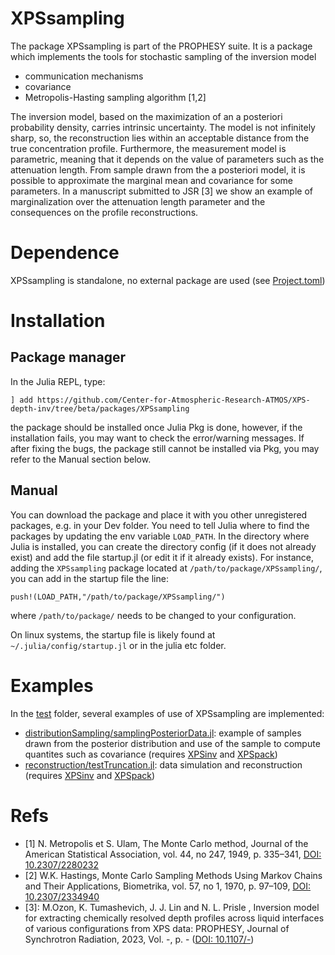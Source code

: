 # XPSsampling

The package XPSsampling is part of the PROPHESY suite. It is a package which implements the tools for stochastic sampling of the inversion model

 - communication mechanisms
 - covariance 
 - Metropolis-Hasting sampling algorithm [1,2]

The inversion model, based on the maximization of an a posteriori probability density, carries intrinsic uncertainty. The model is not infinitely sharp, so, the reconstruction lies within an acceptable distance from the true concentration profile. Furthermore, the measurement model is parametric, meaning that it depends on the value of parameters such as the attenuation length. From sample drawn from the a posteriori model, it is possible to approximate the marginal mean and covariance for some parameters. In a manuscript submitted to JSR [3] we show an example of marginalization over the attenuation length parameter and the consequences on the profile reconstructions.

# Dependence

XPSsampling is standalone, no external package are used  (see [Project.toml](Project.toml))

# Installation

## Package manager

In the Julia REPL, type:

```
] add https://github.com/Center-for-Atmospheric-Research-ATMOS/XPS-depth-inv/tree/beta/packages/XPSsampling
```

the package should be installed once Julia Pkg is done, however, if the installation fails, you may want to check the error/warning messages. If after fixing the bugs, the package still cannot be installed via Pkg, you may refer to the Manual section below.

## Manual

You can download the package and place it with you other unregistered packages, e.g. in your Dev folder.
You need to tell Julia where to find the packages by updating the env variable `LOAD_PATH`. In the directory where Julia is installed, you can create the directory config (if it does not already exist) and add the file startup.jl (or edit it if it already exists). For instance, adding the `XPSsampling` package located at `/path/to/package/XPSsampling/`, you can add in the startup file the line:

`push!(LOAD_PATH,"/path/to/package/XPSsampling/")`

where `/path/to/package/` needs to be changed to your configuration.


On linux systems, the startup file is likely found at `~/.julia/config/startup.jl` or in the julia etc folder.



# Examples

In the [test](../../test/) folder, several examples of use of XPSsampling are implemented:

 - [distributionSampling/samplingPosteriorData.jl](../../test/distributionSampling/samplingPosteriorData.jl): example of samples drawn from the posterior distribution and use of the sample to compute quantites such as covariance (requires [XPSinv](../XPSinv/) and [XPSpack](../XPSpack/))
 - [reconstruction/testTruncation.jl](../../test/reconstruction/testTruncation.jl): data simulation and reconstruction (requires [XPSinv](../XPSinv/) and [XPSpack](../XPSpack/))


# Refs

- [1] N. Metropolis et S. Ulam, The Monte Carlo method,  Journal of the American Statistical Association, vol. 44, no 247, 1949, p. 335–341, [DOI: 10.2307/2280232](https://www.doi.org/10.2307/2280232)
- [2] W.K. Hastings, Monte Carlo Sampling Methods Using Markov Chains and Their Applications, Biometrika, vol. 57, no 1, 1970, p. 97–109, [DOI: 10.2307/2334940](https://www.doi.org/10.2307/2334940)
- [3]: M.Ozon, K. Tumashevich, J. J. Lin and N. L. Prisle , Inversion model for extracting chemically resolved depth profiles across liquid interfaces of various configurations from XPS data: PROPHESY, Journal of Synchrotron Radiation, 2023, Vol. -, p. - ([DOI: 10.1107/-](https://www.doi.org/10.1107/-))
